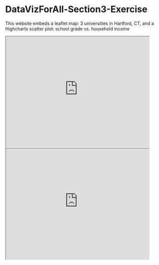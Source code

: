 # DataVizForAll-Section3-Exercise
This website embeds a leaflet map: 3 universities in Hartford, CT, and a Highcharts scatter plot: school grade vs. household income

<iframe src="https://jordanpolitz.github.io/leaflet-map-simple2/" width="90%" height="350"></iframe>

 <iframe src="https://jordanpolitz.github.io/highcharts-scatter-csv/" width="90%" height="350"></iframe>
